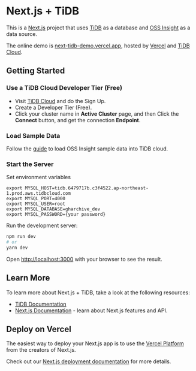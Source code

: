 # Next.js + TiDB

This is a [Next.js](https://nextjs.org/) project that uses [TiDB](https://github.com/pingcap/tidb/) as a database and [OSS Insight](https://ossinsight.io) as a data source.

The online demo is [next-tidb-demo.vercel.app](https://next-tidb-demo.vercel.app/), hosted by [Vercel](https://vercel.com/) and [TiDB Cloud](https://tidb.cloud).

## Getting Started

### Use a TiDB Cloud Developer Tier (Free)

- Visit [TiDB Cloud](https://tidb.cloud/) and do the Sign Up.
- Create a Developer Tier (Free).
- Click your cluster name in **Active Cluster** page, and then Click the **Connect** button, and get the connection **Endpoint**.

### Load Sample Data

Follow the [guide](https://ossinsight.io/blog/try-it-yourself) to load OSS Insight sample data into TiDB cloud.

### Start the Server


Set environment variables

```
export MYSQL_HOST=tidb.6479717b.c3f4522.ap-northeast-1.prod.aws.tidbcloud.com 
export MYSQL_PORT=4000 
export MYSQL_USER=root 
export MYSQL_DATABASE=gharchive_dev
export MYSQL_PASSWORD={your password}
```

Run the development server:

```bash
npm run dev
# or
yarn dev
```

Open [http://localhost:3000](http://localhost:3000) with your browser to see the result.


## Learn More

To learn more about Next.js + TiDB, take a look at the following resources:

- [TiDB Documentation](https://docs.pingcap.com/tidb/stable)
- [Next.js Documentation](https://nextjs.org/docs) - learn about Next.js features and API.


## Deploy on Vercel

The easiest way to deploy your Next.js app is to use the [Vercel Platform](https://vercel.com/new?utm_medium=default-template&filter=next.js&utm_source=create-next-app&utm_campaign=create-next-app-readme) from the creators of Next.js.

Check out our [Next.js deployment documentation](https://nextjs.org/docs/deployment) for more details.
